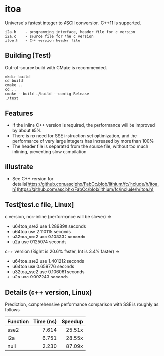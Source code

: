 # itoa
Universe's fastest integer to ASCII conversion. C++11 is supported.

    i2a.h    - programming interface, header file for c version
    i2a.c    - source file for the c version
    itoa.h   - C++ version header file

## Building (Test)
Out-of-source build with CMake is recommended.
```
mkdir build
cd build
cmake ..
cd ..
cmake --build ./build --config Release
./test

```
## Features
- If the inline C++ version is required, the performance will be improved by about 65%
- There is no need for SSE instruction set optimization, and the performance of very large integers has increased by more than 100%
- The header file is separated from the source file, without too much inlining, preventing slow compilation

## illustrate
- See C++ version for details[https://github.com/asciphx/FabCc/blob/lithium/fc/include/h/itoa.h](https://github.com/asciphx/FabCc/blob/lithium/fc/include/h/itoa.h)

## Test[test.c file, Linux]
c version, non-inline (performance will be slower) =>  
- u64toa_sse2 use 1.289890 seconds
- u64toa use 2.110115 seconds
- u32toa_sse2 use 0.108332 seconds
- u2a use 0.125074 seconds

c++ version (BigInt is 20.6% faster, Int is 3.4% faster) => 
- u64toa_sse2 use 1.401212 seconds
- u64toa use 0.659776 seconds
- u32toa_sse2 use 0.106061 seconds
- u2a use 0.097243 seconds

## Details (c++ version, Linux)
Prediction, comprehensive performance comparison with SSE is roughly as follows  

|Function |Time (ns)|Speedup|
|---------|--------:|------:|
|sse2     |    7.614| 25.51x|
|i2a      |    6.751| 28.55x|
|null     |    2.230| 87.09x|
